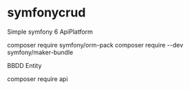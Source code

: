 # symfonycrud
Simple symfony 6 ApiPlatform

composer require symfony/orm-pack
composer require --dev symfony/maker-bundle

BBDD
Entity

composer require api
